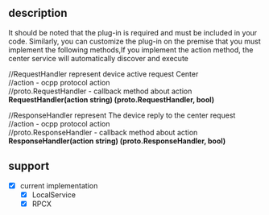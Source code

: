 ## description
It should be noted that the plug-in is required and must be included in your code. Similarly, you can customize the plug-in on the premise that you must implement the following methods,If you implement the action method, the center service will automatically discover and execute

//RequestHandler represent device active request Center  
//action - ocpp protocol action  
//proto.RequestHandler - callback method about action  
**RequestHandler(action string) (proto.RequestHandler, bool)**  

//ResponseHandler represent The device reply to the center request  
//action - ocpp protocol action  
//proto.ResponseHandler - callback method about action  
**ResponseHandler(action string) (proto.ResponseHandler, bool)**  
## support
- [x] current implementation
  - [x] LocalService
  - [x] RPCX